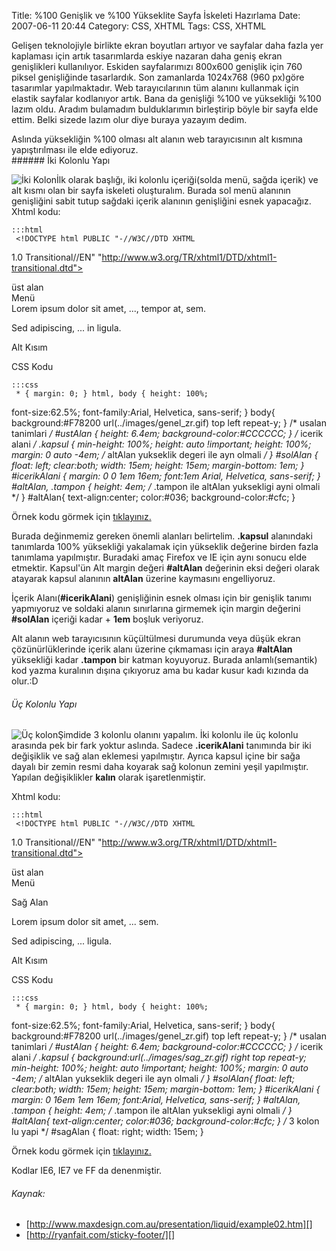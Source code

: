 Title: %100 Genişlik ve %100 Yükseklite Sayfa İskeleti Hazırlama
Date: 2007-06-11 20:44
Category: CSS, XHTML
Tags: CSS, XHTML

Gelişen teknolojiyle birlikte ekran boyutları artıyor ve sayfalar daha
fazla yer kaplaması için artık tasarımlarda eskiye nazaran daha geniş
ekran genişlikleri kullanılıyor. Eskiden sayfalarımızı 800x600 genişlik
için 760 piksel genişliğinde tasarlardık. Son zamanlarda 1024x768 (960
px)göre tasarımlar yapılmaktadır. Web tarayıcılarının tüm alanını
kullanmak için elastik sayfalar kodlanıyor artık. Bana da genişliği %100
ve yüksekliği %100 lazım oldu. Aradım bulamadım bulduklarımın
birleştirip böyle bir sayfa elde ettim. Belki sizede lazım olur diye
buraya yazayım dedim. <!--more-->

<div class="ekstrabilgi">
Aslında yüksekliğin %100 olması alt alanın web tarayıcısının alt kısmına
yapıştırılması ile elde ediyoruz.

</div>
###### İki Kolonlu Yapı

![İki Kolon][]İlk olarak başlığı, iki kolonlu içeriği(solda menü, sağda
içerik) ve alt kısmı olan bir sayfa iskeleti oluşturalım. Burada sol
menü alanının genişliğini sabit tutup sağdaki içerik alanının
genişliğini esnek yapacağız. Xhtml kodu:

	:::html
	 <!DOCTYPE html PUBLIC "-//W3C//DTD XHTML
1.0 Transitional//EN"
"http://www.w3.org/TR/xhtml1/DTD/xhtml1-transitional.dtd"> <html
xmlns="http://www.w3.org/1999/xhtml"> <head> <meta
http-equiv="Content-Type" content="text/html; charset=iso-8859-9" />
<title>%100 Genişlik %100 Yükseklik – İki Kolon</title> <style
type="text/css"> <!-- @import url("style/iki_kolonlu_yuzdeyuz.css");
--> </style> </head> <body> <div class="kapsul"> <div
id="ustAlan"> üst alan </div> <div id="solAlan">Menü</div> <div
id="icerikAlani"> Lorem ipsum dolor sit amet, ..., tempor at, sem.
<p>Sed adipiscing, ... in ligula. </p> </div> <div
class="tampon"></div> </div> <div id="altAlan"> <p>Alt
Kısım</p> </div> </body> </html> 

CSS Kodu

	:::css
	 * { margin: 0; } html, body { height: 100%;
font-size:62.5%; font-family:Arial, Helvetica, sans-serif; } body{
background:#F78200 url(../images/genel_zr.gif) top left repeat-y; }
/* usalan tanimlari */ #ustAlan { height: 6.4em;
background-color:#CCCCCC; } /* icerik alani */ .kapsul { min-height:
100%; height: auto !important; height: 100%; margin: 0 auto -4em; /*
altAlan yukseklik degeri ile ayn olmali */ } #solAlan { float: left;
clear:both; width: 15em; height: 15em; margin-bottom: 1em; }
#icerikAlani { margin: 0 0 1em 16em; font:1em Arial, Helvetica,
sans-serif; } #altAlan, .tampon { height: 4em; /* .tampon ile altAlan
yuksekligi ayni olmali */ } #altAlan{ text-align:center; color:#036;
background-color:#cfc; } 

Örnek kodu görmek için [tıklayınız.][]

Burada değinmemiz gereken önemli alanları belirtelim. **.kapsul**
alanındaki tanımlarda 100% yüksekliği yakalamak için yükseklik değerine
birden fazla tanımlama yapılmıştır. Buradaki amaç Firefox ve IE için
aynı sonucu elde etmektir. Kapsul'ün Alt margin değeri **#altAlan**
değerinin eksi değeri olarak atayarak kapsul alanının **altAlan**
üzerine kaymasını engelliyoruz.

İçerik Alanı(**#icerikAlani**) genişliğinin esnek olması için bir
genişlik tanımı yapmıyoruz ve soldaki alanın sınırlarına girmemek için
margin değerini **#solAlan** içeriği kadar + **1em** boşluk veriyoruz.

Alt alanın web tarayıcısının küçültülmesi durumunda veya düşük ekran
çözünürlüklerinde içerik alanı üzerine çıkmaması için araya
**#altAlan** yüksekliği kadar **.tampon** bir katman koyuyoruz. Burada
anlamlı(semantik) kod yazma kuralının dışına çıkıyoruz ama bu kadar
kusur kadı kızında da olur.:D

###### Üç Kolonlu Yapı

![Üç kolon][]Şimdide 3 kolonlu olanını yapalım. İki kolonlu ile üç
kolonlu arasında pek bir fark yoktur aslında. Sadece **.icerikAlani**
tanımında bir iki değişiklik ve sağ alan eklemesi yapılmıştır. Ayrıca
kapsul içine bir sağa dayalı bir zemin resmi daha koyarak sağ kolonun
zemini yeşil yapılmıştır. Yapılan değişiklikler **kalın** olarak
işaretlenmiştir.

Xhtml kodu:

	:::html
	 <!DOCTYPE html PUBLIC "-//W3C//DTD XHTML
1.0 Transitional//EN"
"http://www.w3.org/TR/xhtml1/DTD/xhtml1-transitional.dtd"> <html
xmlns="http://www.w3.org/1999/xhtml"> <head> <meta
http-equiv="Content-Type" content="text/html; charset=iso-8859-9" />
<title>%100 Genişlik %100 Yükseklik – İki Kolon</title> <style
type="text/css"> <!-- @import url("style/iki_kolonlu_yuzdeyuz.css");
--> </style> </head> <body> <div class="kapsul"> <div
id="ustAlan"> üst alan </div> <div id="solAlan">Menü</div> <div
id="sagAlan"> <p>Sağ Alan </p></div> <div id="icerikAlani">
Lorem ipsum dolor sit amet, ... sem. <p>Sed adipiscing, ... ligula.
</p> </div> <div class="tampon"></div> </div> <div
id="altAlan"> <p>Alt Kısım</p> </div> </body> </html>


CSS Kodu

	:::css
	 * { margin: 0; } html, body { height: 100%;
font-size:62.5%; font-family:Arial, Helvetica, sans-serif; } body{
background:#F78200 url(../images/genel_zr.gif) top left repeat-y; }
/* usalan tanimlari */ #ustAlan { height: 6.4em;
background-color:#CCCCCC; } /* icerik alani */ .kapsul {
background:url(../images/sag_zr.gif) right top repeat-y; min-height:
100%; height: auto !important; height: 100%; margin: 0 auto -4em; /*
altAlan yukseklik degeri ile ayn olmali */ } #solAlan{ float: left;
clear:both; width: 15em; height: 15em; margin-bottom: 1em; }
#icerikAlani { margin: 0 16em 1em 16em; font:Arial, Helvetica,
sans-serif; } #altAlan, .tampon { height: 4em; /* .tampon ile altAlan
yuksekligi ayni olmali */ } #altAlan{ text-align:center; color:#036;
background-color:#cfc; } /* 3 kolon lu yapi */ #sagAlan { float:
right; width: 15em; } 

Örnek kodu görmek için [tıklayınız.][1]

Kodlar IE6, IE7 ve FF da denenmiştir.

###### Kaynak:

-   [http://www.maxdesign.com.au/presentation/liquid/example02.htm][]
-   [http://ryanfait.com/sticky-footer/][]

</p>

  [İki Kolon]: /images/iki_kolon_yuzde.gif
  [tıklayınız.]: /dokumanlar/iki_kolonlu_yuzdeyuz.html
  [Üç kolon]: /images/uc_kolon_yuzde.gif
  [1]: /dokumanlar/uc_kolonlu_yuzdeyuz.html
  [http://www.maxdesign.com.au/presentation/liquid/example02.htm]: http://www.maxdesign.com.au/presentation/liquid/example02.htm
  [http://ryanfait.com/sticky-footer/]: http://ryanfait.com/sticky-footer/
